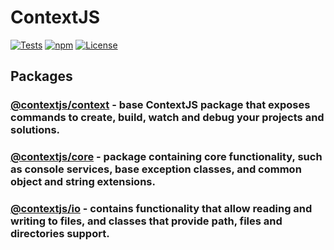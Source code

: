 # ContextJS

[![Tests](https://github.com/contextjs/context/actions/workflows/tests.yaml/badge.svg?branch=main)](https://github.com/contextjs/context/actions/workflows/tests.yaml) 
[![npm](https://badgen.net/npm/v/@contextjs/context)](https://www.npmjs.com/package/@contextjs/context)
[![License](https://badgen.net/static/linense/MIT)](https://github.com/contextjs/context/blob/main/LICENSE)

## Packages

### [@contextjs/context](https://github.com/contextjs/context/tree/main/src/context) - base ContextJS package that exposes commands to create, build, watch and debug your projects and solutions.

### [@contextjs/core](https://github.com/contextjs/context/tree/main/src/core) - package containing core functionality, such as console services, base exception classes, and common object and string extensions.

### [@contextjs/io](https://github.com/contextjs/context/tree/main/src/io) - contains functionality that allow reading and writing to files, and classes that provide path, files and directories support.